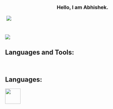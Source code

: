 
<h3 align = 'center'>Hello, I am Abhishek.</h3>


<p>&nbsp;<img align="center" src="https://github-readme-stats.vercel.app/api?username=abmath113&show_icons=true&locale=en" /></p>

<br>

<p><img align="center" src="https://github-readme-streak-stats.herokuapp.com/?user=abmath113"  /></p>

## Languages and Tools:

<br>
 
<!-- <a href="https://www.cprogramming.com/" target="_blank"> <img src="https://raw.githubusercontent.com/devicons/devicon/master/icons/c/c-original.svg" alt="c" width="50" height="50"/> </a>
<a href="https://docs.microsoft.com/en-us/cpp/cpp/?view=msvc-160" target="_blank"> <img src="https://img.icons8.com/color/48/000000/c-plus-plus-logo.png" alt="cpp" width="52" height="52"/> </a>
<a href="https://www.java.com" target="_blank"> <img src="https://raw.githubusercontent.com/devicons/devicon/master/icons/java/java-original.svg" alt="java" width="50" height="50"/> </a>
<a href="https://www.python.org" target="_blank"> <img src="https://raw.githubusercontent.com/devicons/devicon/master/icons/python/python-original.svg" alt="python" width="50" height="50"/> 
<a href="https://www.mysql.com/" target="_blank"> <img src="https://raw.githubusercontent.com/devicons/devicon/master/icons/mysql/mysql-original-wordmark.svg" alt="mysql" width="50" height="50"/> </a> -->

## Languages:
  <img src="https://cdn.jsdelivr.net/gh/devicons/devicon/icons/java/java-original.svg" width="50" height="50"/>
          
